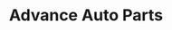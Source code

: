 ---
title: "Advance Auto Parts"
url: /orlando/advance-auto-parts-north-parramore-avenue/
shop: car parts
---